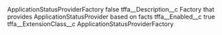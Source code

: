 <?xml version="1.0" encoding="UTF-8"?>
<CustomMetadata xmlns="http://soap.sforce.com/2006/04/metadata" xmlns:xsi="http://www.w3.org/2001/XMLSchema-instance" xmlns:xsd="http://www.w3.org/2001/XMLSchema">
    <label>ApplicationStatusProviderFactory</label>
    <protected>false</protected>
    <values>
        <field>tffa__Description__c</field>
        <value xsi:type="xsd:string">Factory that provides ApplicationStatusProvider based on facts</value>
    </values>
    <values>
        <field>tffa__Enabled__c</field>
        <value xsi:type="xsd:boolean">true</value>
    </values>
    <values>
        <field>tffa__ExtensionClass__c</field>
        <value xsi:type="xsd:string">ApplicationStatusProviderFactory</value>
    </values>
</CustomMetadata>
